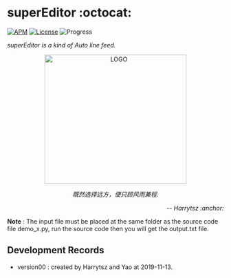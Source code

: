 # superEditor :octocat:

[![APM](https://img.shields.io/apm/l/vim-mode.svg?style=plastic)](https://www.apache.org/licenses/LICENSE-2.0)
[![License](https://img.shields.io/badge/harrytsz-superEditor-<brightgreen>.svg)](https://blog.csdn.net/Harrytsz)
![Progress](http://progressed.io/bar/1)


<div>
<p align="left">
	<em>superEditor is a kind of Auto line feed.</em>
</p>
<p align="center">
	<img src="https://ae01.alicdn.com/kf/H085d2afdc83c4762a24898d639838060d.jpg" alt="LOGO" width="330" height="300">
	<p align="center">
		<em>既然选择远方，便只顾风雨兼程.</em>
		<p align="right">
			<em>-- Harrytsz :anchor:</em>
		</p>
	</p>
</p>

</div>

**Note** : The input file must be placed at the same folder as the source code file demo_x.py, run the source code then you will get the output.txt file.

## Development Records

- version00 : created by Harrytsz and Yao at 2019-11-13.

